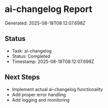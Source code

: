# ai-changelog Report

Generated: 2025-08-18T08:12:07.698Z

## Status
- Task: ai-changelog
- Status: Completed
- Timestamp: 2025-08-18T08:12:07.698Z

## Next Steps
- Implement actual ai-changelog functionality
- Add proper error handling
- Add logging and monitoring
